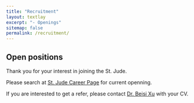 ```yaml
---
title: "Recruitment"
layout: textlay
excerpt: "- Openings"
sitemap: false
permalink: /recruitment/
---
```


## Open positions

Thank you for your interest in joining the St. Jude.

Please search at [St. Jude Career Page](https://jobs-stjude.icims.com/jobs/search?ss=1&searchKeyword=Bioinformatics&searchCategory=&searchZip=&searchRadius=20) for current openning. 

If you are interested to get a refer, please contact [Dr. Beisi Xu](mailto:beisi.xu#stjude.org?subject=[Refer]) with your CV.

